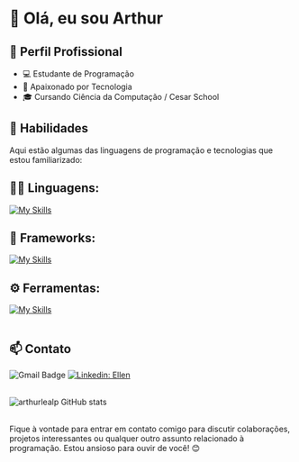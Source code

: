 # 👋 Olá, eu sou Arthur

## 💼 Perfil Profissional

- 💻 Estudante de Programação
- 🌱 Apaixonado por Tecnologia
- 🎓 Cursando Ciência da Computação / Cesar School

## 🚀 Habilidades

Aqui estão algumas das linguagens de programação e tecnologias que estou familiarizado:

## 👨‍💻 Linguagens: 
[![My Skills](https://skillicons.dev/icons?i=python,javascript,c,html,css)](https://skillicons.dev)

## 🧰 Frameworks: 
[![My Skills](https://skillicons.dev/icons?i=django)](https://skillicons.dev)

## ⚙️ Ferramentas:
[![My Skills](https://skillicons.dev/icons?i=github,vscode)](https://skillicons.dev)<br><br>

## 📫 Contato

![Gmail Badge](https://img.shields.io/badge/-arthurlealp07@gmail.com-006bed?style=flat-square&logo=Gmail&logoColor=white&link=mailto:{SeuEmail})
[![Linkedin: Ellen](https://img.shields.io/badge/-arthurleal-blue?style=flat-square&logo=Linkedin&logoColor=white&link=https://www.linkedin.com/in/devellenias/)](https://www.linkedin.com/in/devellendias/)
<br><br>

![arthurlealp GitHub stats](https://github-readme-stats.vercel.app/api?username=arthurlealp&show_icons=true&theme=dark) <br><br>

Fique à vontade para entrar em contato comigo para discutir colaborações, projetos interessantes ou qualquer outro assunto relacionado à programação. Estou ansioso para ouvir de você! 😊
